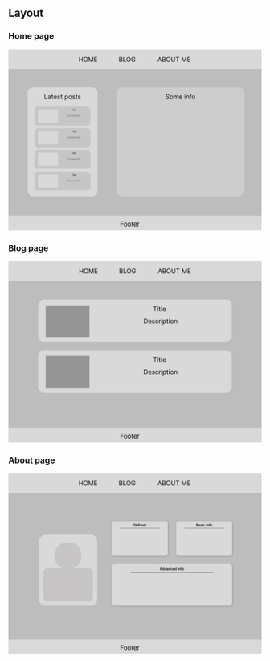## Layout
### Home page
![image ](./Home%20page.jpg)

### Blog page
![image ](./BLOG%20page.jpg)

### About page
![image ](./ABOUT%20page.jpg)

